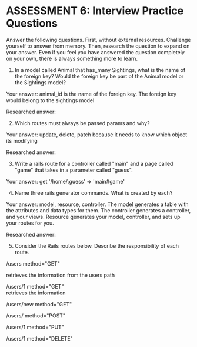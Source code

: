 # ASSESSMENT 6: Interview Practice Questions
Answer the following questions. First, without external resources. Challenge yourself to answer from memory. Then, research the question to expand on your answer. Even if you feel you have answered the question completely on your own, there is always something more to learn.

1. In a model called Animal that has_many Sightings, what is the name of the foreign key? Would the foreign key be part of the Animal model or the Sightings model?

  Your answer: animal_id is the name of the foreign key. The foreign key would belong to the sightings model 

  Researched answer:



2. Which routes must always be passed params and why?

  Your answer: update, delete, patch because it needs to know which object its modifying 

  Researched answer:



3. Write a rails route for a controller called "main" and a page called "game" that takes in a parameter called "guess".

  Your answer:  get '/home/:guess' => 'main#game'



4. Name three rails generator commands. What is created by each?

  Your answer: model, resource, controller. The model generates a table with the attributes and data types for them. The controller generates a controller, and your views. Resource generates your model, controller, and sets up your routes for you.

  Researched answer: 



5. Consider the Rails routes below. Describe the responsibility of each route.

/users        method="GET"   

retrieves the information from the users path

/users/1      method="GET"   
retrieves the information 

/users/new    method="GET"   

/users/       method="POST"     

/users/1      method="PUT"    

/users/1      method="DELETE"
